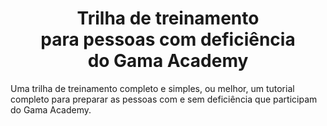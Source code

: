 <h1 align="center">Trilha de treinamento <br>
    para pessoas com deficiência <br>
    do Gama Academy
</h1>

Uma trilha de treinamento completo e simples, ou melhor, um tutorial completo para preparar as pessoas com e sem deficiência que participam do Gama Academy.

